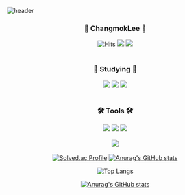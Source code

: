 ![header](https://capsule-render.vercel.app/api?type=waving&color=0:c31432,100:240b36&height=200&section=header&text=Welcome&fontSize=70&desc=changmok's%20github%20profile&fontAlign=50&fontAlignY=30&descAlign=50&descAlignY=50)
  
<div align=center>
  
### :star2: **ChangmokLee** :star2:
  
[![Hits](https://hits.seeyoufarm.com/api/count/incr/badge.svg?url=https%3A%2F%2Fgithub.com%2FChangmokLee&count_bg=%23000000&title_bg=%23000000&icon=github.svg&icon_color=%23FFFFFF&title=GitHub&edge_flat=false)](https://hits.seeyoufarm.com) <a href="https://coping.tistory.com/"><img src="https://img.shields.io/badge/Blog-20C997?style=flat-square&logo=Blogger&logoColor=white"/></a>  <a href="mailto:mokcandy97@gmail.com"><img src="https://img.shields.io/badge/Gmail-EA4335?style=flat-square&logo=Gmail&logoColor=white"/></a><br/><br/>
### 📝 Studying 📝
<img src="https://img.shields.io/badge/C%23-239120?style=flat-square&logo=Sharp&logoColor=white"/> <img src="https://img.shields.io/badge/Python-3776AB?style=flat-square&logo=Python&logoColor=white"/> <img src="https://img.shields.io/badge/JavaScript-F7DF1E?style=flat-square&logo=JavaScript&logoColor=white"/><br/><br/>
### 🛠️ Tools 🛠️
<img src="https://img.shields.io/badge/VisualStudio-5C2D91?style=flat-square&logo=VisualStudio&logoColor=white"/> <img src="https://img.shields.io/badge/VisualStudioCode-007ACC?style=flat-square&logo=VisualStudioCode&logoColor=white"/> <img src="https://img.shields.io/badge/Eclipse-2C2255?style=flat-square&logo=EclipseIDE&logoColor=white"/><br/><br/><img src="https://img.shields.io/badge/Unity-222324?style=flat-square&logo=Unity&logoColor=white"/><br/><br/>
[![Solved.ac Profile](http://mazassumnida.wtf/api/v2/generate_badge?boj=mokcandy97)](https://solved.ac/mokcandy97/) 
[![Anurag's GitHub stats](https://github-readme-stats.vercel.app/api?username=ChangmokLee&count_private=true&show_icons=true&theme=dark)](https://github.com/anuraghazra/github-readme-stats)

[![Top Langs](https://github-readme-stats.vercel.app/api/top-langs/?username=ChangmokLee&layout=compact)](https://github.com/anuraghazra/github-readme-stats)
  
[![Anurag's GitHub stats](https://github-readme-stats.vercel.app/api?username=anuraghazra)](https://github.com/anuraghazra/github-readme-stats)

</div>
